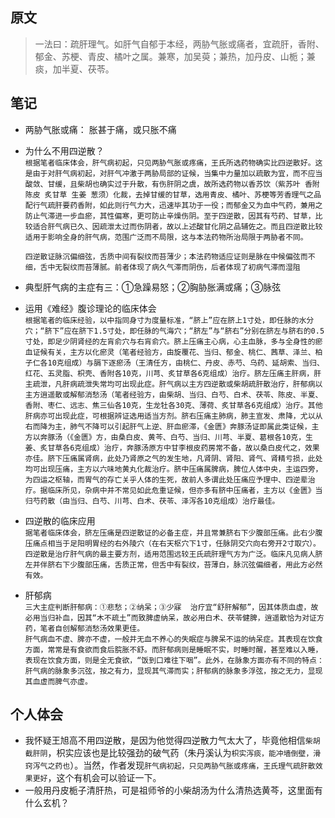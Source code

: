 ## 原文
> 一法曰：疏肝理气。如肝气自郁于本经，两胁气胀或痛者，宜疏肝，香附、郁金、苏梗、青皮、橘叶之属。兼寒，加吴萸；兼热，加丹皮、山栀；兼痰，加半夏、茯苓。

## 笔记
- 两胁气胀或痛： 胀甚于痛，或只胀不痛  
- 为什么不用四逆散？  
    ```根据笔者临床体会，肝气病初起，只见两胁气胀或疼痛，王氏所选药物确实比四逆散好。这是由于对肝气病初起，对肝气冲激于两胁局部的证候，当集中力量加以疏散为宜，而不应当酸敛、甘缓，且柴胡也确实过于升散，有伤肝阴之虞，故所选药物以香苏饮（紫苏叶 香附 陈皮 炙甘草 生姜 葱须）化裁，去掉甘缓的甘草，选用青皮、橘叶、苏梗等芳香理气之品配行气疏肝要药香附，如此则行气力大，迅速毕其功于一役；而郁金又为血中气药，兼用之防止气滞进一步血瘀，其性偏寒，更可防止辛燥伤阴。至于四逆散，因其有芍药、甘草，比较适合肝气病已久、因疏泄太过而伤阴者，故以上述酸甘化阴之品辅佐之。而且四逆散比较适用于影响全身的肝气病，范围广泛而不局限，这与本法药物所治局限于两胁者不同。 ```    
    
    ```四逆散证脉沉偏细弦，舌质中间有裂纹而苔薄少；本法药物适应证则是脉在中候偏弦而不细，舌中无裂纹而苔薄腻。前者体现了病久气滞而阴伤，后者体现了初病气滞而湿阻```
- 典型肝气病的主症有三：①急躁易怒；②胸胁胀满或痛；③脉弦
- 运用《难经》腹诊理论的临床体会  
    ```根据笔者的临床经验，以中指同身寸为度量标准，“脐上”应在脐上1寸处，即任脉的水分穴；“脐下”应在脐下1.5寸处，即任脉的气海穴；“脐左”与“脐右”分别在脐左与脐右的0.5寸处，即足少阴肾经的左肓俞穴与右肓俞穴。脐上压痛主心病，心主血脉，多与全身性的瘀血证候有关，主方以化瘀灵（笔者经验方，由旋覆花、当归、郁金、桃仁、茜草、泽兰、柏子仁各10克组成）与膈下逐瘀汤（王清任方，由桃仁、丹皮、赤芍、乌药、延胡索、当归、红花、五灵脂、枳壳、香附各10克，川芎、炙甘草各6克组成）治疗。脐左压痛主肝病，肝主疏泄，凡肝病疏泄失常均可出现此症。肝气病以主方四逆散或柴胡疏肝散治疗，肝郁病以主方逍遥散或解郁消愁汤（笔者经验方，由柴胡、当归、白芍、白术、茯苓、陈皮、半夏、香附、枣仁、远志、焦三仙各10克，生龙牡各30克、薄荷、炙甘草各6克组成）治疗。其他肝病亦可出现此症，可根据辨证选用适当方剂。脐右压痛主肺病，肺主宣发、肃降，尤以从右而降为主，肺气不降可以引起肝气上逆、肝血瘀滞，《金匮》奔豚汤证即属此类证候，主方以奔豚汤（《金匮》方，由桑白皮、黄芩、白芍、当归、川芎、半夏、葛根各10克，生姜、炙甘草各6克组成）治疗，奔豚汤原方中甘李根皮药房常不备，故以桑白皮代之，效果亦佳。脐下压痛属肾病，此处乃肾原之气的发生地，凡肾阴、肾阳、肾气、肾精亏损，此处均可出现压痛，主方以六味地黄丸化裁治疗。脐中压痛属脾病，脾位人体中央，主运四旁，为四运之枢轴，而胃气的存亡关乎人体的生死，故前人多谓此处压痛应予理中、四逆辈治疗。据临床所见，杂病中并不常见如此危重证候，但亦多有脐中压痛者，主方以《金匮》当归芍药散（由当归、白芍、川芎、白术、茯苓、泽泻各10克组成）治疗最佳。```
- 四逆散的临床应用   
    ```据笔者临床体会，脐左压痛是四逆散证的必备主症，并且常兼脐右下少腹部压痛。此右少腹压痛点相当于足阳明胃经的右外陵穴（在右天枢穴下1寸，任脉阴交穴向右旁开2寸取穴）。四逆散是治疗肝气病的最主要方剂，适用范围远较王氏疏肝理气方为广泛。临床凡见病人脐左并伴脐右下少腹部压痛，舌质正常，但舌中有裂纹，苔薄白，脉沉弦偏细者，用此方必然有效。```
- 肝郁病  
    ```三大主症判断肝郁病：①悲愁；②纳呆；③少寐  治疗宜“舒肝解郁”，因其体质血虚，故必用当归补血，因其“木不疏土”而致脾虚纳呆，故必用白术、茯苓健脾，逍遥散恰为对证方药，笔者自创解郁消愁汤效果更佳。```  
    ```肝气病血不虚、脾亦不虚，一般并无血不养心的失眠症与脾呆不运的纳呆症。其表现在饮食方面，常常是有食欲而食后脘胀不舒。而肝郁病则是睡眠不实，时睡时醒，甚至难以入睡，表现在饮食方面，则是全无食欲，“饭到口难往下咽”。此外，在脉象方面亦有不同的特点：肝气病的脉象多沉弦，按之有力，显现其气滞而实；肝郁病的脉象多浮弦，按之无力，显现其血虚而脾气亦虚。```

## 个人体会
- 我怀疑王旭高不用四逆散，是因为他觉得四逆散力气太大了，毕竟他相信`柴胡截肝阴`，枳实应该也是比较强劲的破气药（朱丹溪认为`枳实泻痰，能冲墙倒壁，滑窍泻气之药也`）。当然，作者发现`肝气病初起，只见两胁气胀或疼痛，王氏理气疏肝散效果更好`，这个有机会可以验证一下。   
- 一般用丹皮栀子清肝热，可是祖师爷的小柴胡汤为什么清热选黄芩，这里面有什么玄机？   